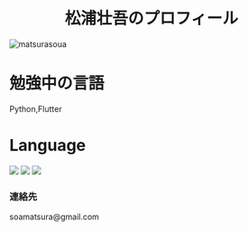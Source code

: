 <h1 align="center">松浦壮吾のプロフィール</h1>
<p align="left"> <img src="https://komarev.com/ghpvc/?username=matsurasoua&label=Profile%20views&color=0e75b6&style=flat" alt="matsurasoua" /> </p>

# 勉強中の言語 
Python,Flutter
# Language
<img src='https://github-readme-stats.vercel.app/api/top-langs/?username=matsurasoua&layout=compact'></img>
<img src='https://github-readme-stats.vercel.app/api?username=matsurasoua&show_icons=true&theme=default'></img>
![](https://github-profile-summary-cards.vercel.app/api/cards/profile-details?username=matsurasoua&theme=github)

<h3>連絡先</h3>
soamatsura@gmail.com
